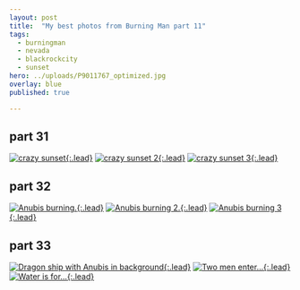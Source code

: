 ```yaml
---
layout: post
title:  "My best photos from Burning Man part 11"
tags:
  - burningman
  - nevada
  - blackrockcity
  - sunset
hero: ../uploads/P9011767_optimized.jpg
overlay: blue
published: true

---
```


## part 31
[![crazy sunset](../uploads/P8311738_optimized.jpg){:.lead}](../uploads/P8311738.jpg)
[![crazy sunset 2](../uploads/P8311739_optimized.jpg){:.lead}](../uploads/P8311739.jpg)
[![crazy sunset 3](../uploads/P8311740_optimized.jpg){:.lead}](../uploads/P8311740.jpg)
## part 32
[![Anubis burning.](../uploads/P9011758_optimized.jpg){:.lead}](../uploads/P9011758.jpg)
[![Anubis burning 2.](../uploads/P9011756_optimized.jpg){:.lead}](../uploads/P9011756.jpg)
[![Anubis burning 3](../uploads/P9011755_optimized.jpg){:.lead}](../uploads/P9011755.jpg)
## part 33
[![Dragon ship with Anubis in background](../uploads/P9011767_optimized.jpg){:.lead}](../uploads/P9011767.jpg)
[![Two men enter...](../uploads/P9011779_optimized.jpg){:.lead}](../uploads/P9011779.jpg)
[![Water is for...](../uploads/P9011886_optimized.jpg){:.lead}](../uploads/P9011886.jpg)